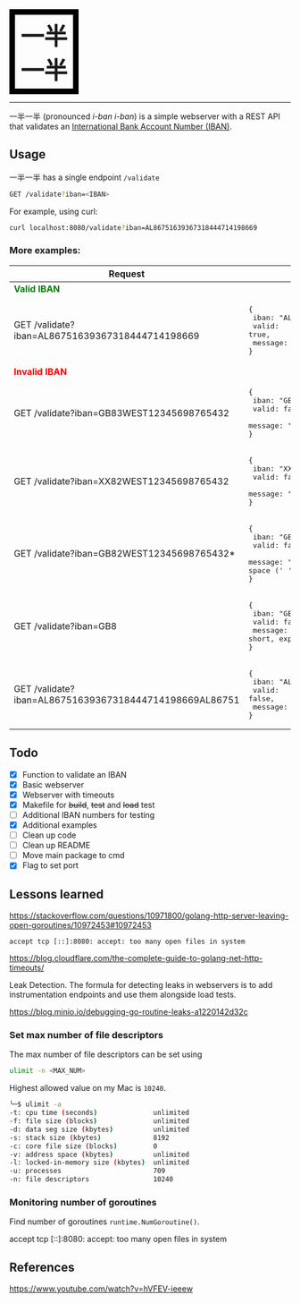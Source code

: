 <div style="font-weight: bold; font-size:42px; border:10px solid black; padding:5px 10px;display: inline-block">一半<br>一半</div>
<hr>

一半一半 (pronounced _i-ban i-ban_) is a simple webserver with a REST API that validates an [International Bank Account Number (IBAN)](https://sv.wikipedia.org/wiki/International_Bank_Account_Number).

## Usage

一半一半 has a single endpoint `/validate`

```bash
GET /validate?iban=<IBAN>
```

For example, using curl:

```bash
curl localhost:8080/validate?iban=AL86751639367318444714198669
```

### More examples:

| Request                                                | Response                                                                                                                                                         |
| ------------------------------------------------------ | ---------------------------------------------------------------------------------------------------------------------------------------------------------------- |
| <span style="color: green">**Valid IBAN**</span>       |                                                                                                                                                                  |
| GET /validate?iban=AL86751639367318444714198669        | <pre>{<br> iban: "AL86751639367318444714198669",<br> valid: true,<br> message: "OK"<br>}</pre>                                                                   |
| <span style="color: red">**Invalid IBAN**</span>       |                                                                                                                                                                  |
| GET /validate?iban=GB83WEST12345698765432              | <pre>{<br> iban: "GB83WEST12345698765432",<br> valid: false,<br> message: "checksum is incorrect"<br>}</pre>                                                     |
| GET /validate?iban=XX82WEST12345698765432              | <pre>{<br> iban: "XX82WEST12345698765432",<br> valid: false,<br> message: "country code invalid"<br>}</pre>                                                      |
| GET /validate?iban=GB82WEST12345698765432\*            | <pre>{<br> iban: "GB82WEST12345698765432\*",<br> valid: false,<br> message: "Invalid characters, allowed are alphanumeric (A-Z, 0-9) and space (' ')"<br>}</pre> |
| GET /validate?iban=GB8                                 | <pre>{<br> iban: "GB8",<br> valid: false,<br> message: "IBAN is too short, expected > 4"<br>}</pre>                                                              |
| GET /validate?iban=AL86751639367318444714198669AL86751 | <pre>{<br> iban: "AL86751639367318444714198669AL86751",<br> valid: false,<br> message: "IBAN is too long, expected < 34"<br>}</pre>                              |

## Todo

- [x] Function to validate an IBAN
- [x] Basic webserver
- [x] Webserver with timeouts
- [x] Makefile for ~~build~~, ~~test~~ and ~~load~~ test
- [ ] Additional IBAN numbers for testing
- [x] Additional examples
- [ ] Clean up code
- [ ] Clean up README
- [ ] Move main package to cmd
- [x] Flag to set port

## Lessons learned

https://stackoverflow.com/questions/10971800/golang-http-server-leaving-open-goroutines/10972453#10972453

`accept tcp [::]:8080: accept: too many open files in system`

https://blog.cloudflare.com/the-complete-guide-to-golang-net-http-timeouts/


Leak Detection.
The formula for detecting leaks in webservers is to add instrumentation endpoints and use them alongside load tests.

https://blog.minio.io/debugging-go-routine-leaks-a1220142d32c


### 

### Set max number of file descriptors

The max number of file descriptors can be set using 

```bash
ulimit -n <MAX_NUM>
```

Highest allowed value on my Mac is `10240`.

```bash
╰─$ ulimit -a
-t: cpu time (seconds)              unlimited
-f: file size (blocks)              unlimited
-d: data seg size (kbytes)          unlimited
-s: stack size (kbytes)             8192
-c: core file size (blocks)         0
-v: address space (kbytes)          unlimited
-l: locked-in-memory size (kbytes)  unlimited
-u: processes                       709
-n: file descriptors                10240
```

### Monitoring number of goroutines
Find number of goroutines `runtime.NumGoroutine()`.


accept tcp [::]:8080: accept: too many open files in system


## References
https://www.youtube.com/watch?v=hVFEV-ieeew
